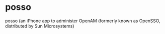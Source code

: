 posso
=====

posso (an iPhone app to administer OpenAM (formerly known as OpenSSO, distributed by Sun Microsystems)